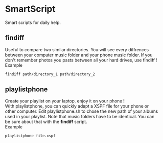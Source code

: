 # SmartScript
Smart scripts for daily help.

## findiff
Useful to compare two similar directories. 
You will see every diffrences between your computer music folder and your phone music folder. If you don't remember photos you pasts between all your hard drives, use findiff !  
Example  
```sh
findiff path/directory_1 path/directory_2
```

## playlistphone
Create your playlist on your laptop, enjoy it on your phone !  
With playlistphone, you can quickly adapt a XSPF file for your phone or other computer. Edit playlistphone.sh to chose the new path of your albums used in your playlist. 
Note that music folders have to be identical. You can be sure about that with the __findiff__ script.  
Example  
```sh
playlistphone file.xspf
```
